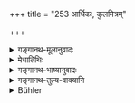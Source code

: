 +++
title = "253 आर्धिकः, कुलमित्रम्"

+++

<details><summary>गङ्गानथ-मूलानुवादः</summary>

His own ploughman, hereditary friend, cowherd, slave and barder,—among Śūdras; these are persons whose food may be eaten; as also one who offers himself.—(253)
</details>

<details><summary>मेधातिथिः</summary>

अर्धसीरी **अर्धिकः** कुटुम्बी भूमिकर्षक इति य उच्यते । **गोपालदासौ** संबन्धिशब्दौ । यो यस्य गाः पालयति स तस्य **भोज्यान्नः** । **यश् चात्मानं निवेदयेत्** । "अहं त्वच्छरणः त्वयि विश्रब्धो वत्स्यामि" इत्य् एवं य आत्मानम् अर्पयति सो ऽपि **भोज्यान्नः** ॥ ४.२५३ ॥
</details>

<details><summary>गङ्गानथ-भाष्यानुवादः</summary>

‘*Ardhika*,’ ‘*Ploughman*,’ is the man who ploughs his family-holdings for him.

‘*Cowherd* and *slave*’—arc terms denoting relationship. One may eat food of that person who keeps his cows for him.

‘*He who offers himself*;’—saying, ‘you are my sole refuge; I live solely dependent upon you’—one who offers oneself in this manner, is also one whose food may be eaten.—(253).
</details>

<details><summary>गङ्गानथ-तुल्य-वाक्यानि</summary>

*Viṣṇu* (57.16)—(Same as Manu.)

*Gautama* (17, 5-6).—‘Livelihood should not be sought for from
Śūdras.—Cattle-keeper, field-plougher, hereditary friend of the family, father’s servants,—the food of these Śūdras may be eaten.’

*Āpastamba* (1.17.14).—‘Oneshould not eat food exposed in the market.’

*Āpastamba* (1.18.14).—‘Even of the Śūdra (food *may* be eaten) if he is
righteous.’

*Hārīta* (Vīramitrodaya-Āhnika, p. 494).—‘What is roasted or cooked in
oil, or in milk, or flour cooked in curds, these may be eaten even from a Śūdra—says Manu.’

*Yājñavalkya* (Vīramitrodaya-Āhnika, p. 492).—‘Among Śūdras, the slave,
cowherd, hereditary friend, partner in ploughs, barber, and he who surrenders himself—are persons whose food may be eaten.’

*Devala* (Do.).—‘One’s own slave, barber, cowherd, potters,
ploughman,—these five Śūdras are those whose food may be eaten even by Brāhmaṇas.’

*Aṅgiras* (p. 493).—‘Milk, saktu, oil, cakes, ground sesamum and things
made with milk may be eaten even from a Śūdra.’
</details>

<details><summary>Bühler</summary>

253	His labourer in tillage, a friend of his family, his cow-herd, his slave, and his barber are, among Sudras, those whose food he may eat, likewise (a poor man) who offers himself (to be his slave).
</details>
